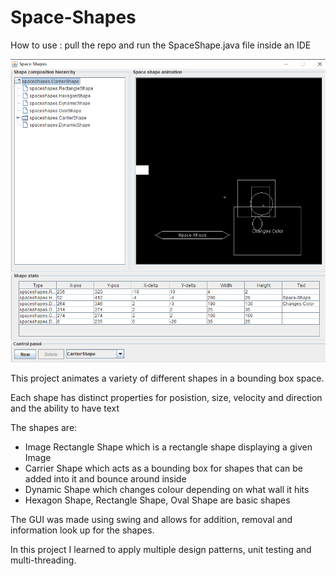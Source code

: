 # Space-Shapes

How to use : pull the repo and run the SpaceShape.java file inside an IDE

![GUI](/Images/GUI.png)

This project animates a variety of different shapes in a bounding box space.

Each shape has distinct properties for posistion, size, velocity and direction and the ability to have text

The shapes are:
- Image Rectangle Shape which is a rectangle shape displaying a given Image
- Carrier Shape which acts as a bounding box for shapes that can be added into it and bounce around inside
- Dynamic Shape which changes colour depending on what wall it hits
- Hexagon Shape, Rectangle Shape, Oval Shape are basic shapes

The GUI was made using swing and allows for addition, removal and information look up for the shapes.

In this project I learned to apply multiple design patterns, unit testing and multi-threading.
